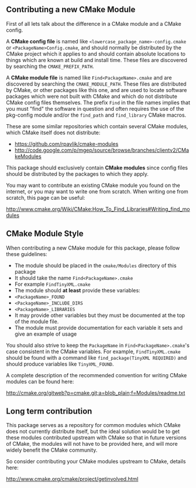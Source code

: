 ## Contributing a new CMake Module

First of all lets talk about the difference in a CMake module and a CMake config.

A **CMake config file** is named like `<lowercase_package_name>-config.cmake` or `<PackageName>Config.cmake`, and should normally be distributed by the CMake project which it applies to and should contain absolute locations to things which are known at build and install time. These files are discovered by searching the `CMAKE_PREFIX_PATH`.

A **CMake module file** is named like `Find<PackageName>.cmake` and are discovered by searching the `CMAKE_MODULE_PATH`. These files are distributed by CMake, or other packages like this one, and are used to locate software packages which were not built with CMake and which do not distribute CMake config files themselves. The prefix `Find` in the file names implies that you must "find" the software in question and often requires the use of the pkg-config module and/or the `find_path` and `find_library` CMake macros.

These are some similar repositories which contain several CMake modules, which CMake itself does not distribute:
- https://github.com/rpavlik/cmake-modules
- http://code.google.com/p/mgep/source/browse/branches/clientv2/CMakeModules

This package should exclusively contain **CMake modules** since config files should be distributed by the packages to which they apply.

You may want to contribute an existing CMake module you found on the internet, or you may want to write one from scratch. When writing one from scratch, this page can be useful:

http://www.cmake.org/Wiki/CMake:How_To_Find_Libraries#Writing_find_modules

## CMake Module Style

When contributing a new CMake module for this package, please follow these guidelines:

- The module should be placed in the `cmake/Modules` directory of this package
- It should take the name `Find<PackageName>.cmake`
 - For example `FindTinyXML.cmake`
- The module should **at least** provide these variables:
 - `<PackageName>_FOUND`
 - `<PackageName>_INCLUDE_DIRS`
 - `<PackageName>_LIBRARIES`
 - It may provide other variables but they must be documented at the top of the module file.
- The module must provide documentation for each variable it sets and give an example of usage

You should also strive to keep the `PackageName` in `Find<PackageName>.cmake`'s case consistent in the CMake variables. For example, `FindTinyXML.cmake` should be found with a command like `find_package(TinyXML REQUIRED)` and should produce variables like `TinyXML_FOUND`.

A complete description of the recommended convention for writing CMake modules can be found here:

http://cmake.org/gitweb?p=cmake.git;a=blob_plain;f=Modules/readme.txt

## Long term contribution

This package serves as a repository for common modules which CMake does not currently distribute itself, but the ideal solution would be to get these modules contributed upstream with CMake so that in future versions of CMake, the modules will not have to be provided here, and will more widely benefit the CMake community.

So consider contributing your CMake modules upstream to CMake, details here:

http://www.cmake.org/cmake/project/getinvolved.html
